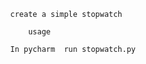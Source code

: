 
                               create a simple stopwatch 
                               
                                   usage
                                   
                               In pycharm  run stopwatch.py
